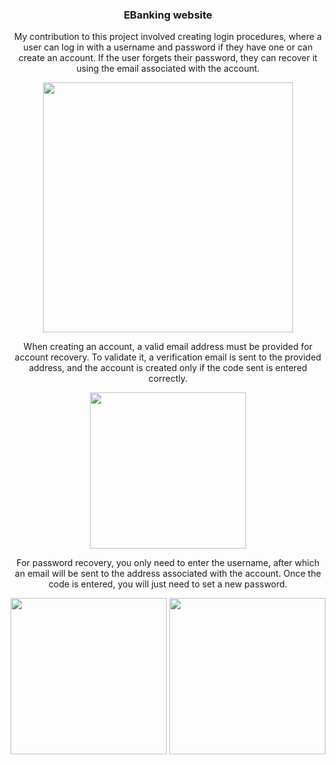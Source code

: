 <h3 align="center"> EBanking website </h3>
<div align="center">
<p>My contribution to this project involved creating login procedures, where a user can log in with a username and password if they have one or can create an account. If the user forgets their password, they can recover it using the email associated with the account.</p>
<img src="https://github.com/user-attachments/assets/164f1787-59e1-4beb-97ed-6f26220675d1" height="400"/>
<p>When creating an account, a valid email address must be provided for account recovery. To validate it, a verification email is sent to the provided address, and the account is created only if the code sent is entered correctly.</p>
<img src="https://github.com/user-attachments/assets/9fc3aa5d-49a7-429b-ad72-cdb7ac4a5f30" height="250"/>
<p>For password recovery, you only need to enter the username, after which an email will be sent to the address associated with the account. Once the code is entered, you will just need to set a new password.</p>
<img src="https://github.com/user-attachments/assets/c2271cc2-451b-4b7e-b5c4-7ec6ba23a5c8" height="250"/>
<img src="https://github.com/user-attachments/assets/f8049916-b722-4c99-8b8e-90afeca68b93" height="250"/>
</div>

